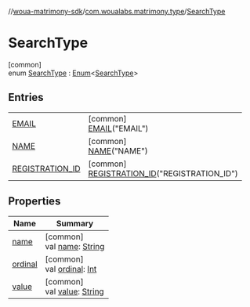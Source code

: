 //[woua-matrimony-sdk](../../../index.md)/[com.woualabs.matrimony.type](../index.md)/[SearchType](index.md)

# SearchType

[common]\
enum [SearchType](index.md) : [Enum](https://kotlinlang.org/api/latest/jvm/stdlib/kotlin/-enum/index.html)<[SearchType](index.md)>

## Entries

| | |
|---|---|
| [EMAIL](-e-m-a-i-l/index.md) | [common]<br>[EMAIL](-e-m-a-i-l/index.md)("EMAIL") |
| [NAME](-n-a-m-e/index.md) | [common]<br>[NAME](-n-a-m-e/index.md)("NAME") |
| [REGISTRATION_ID](-r-e-g-i-s-t-r-a-t-i-o-n_-i-d/index.md) | [common]<br>[REGISTRATION_ID](-r-e-g-i-s-t-r-a-t-i-o-n_-i-d/index.md)("REGISTRATION_ID") |

## Properties

| Name | Summary |
|---|---|
| [name](index.md#-998670343%2FProperties%2F-2142679453) | [common]<br>val [name](index.md#-998670343%2FProperties%2F-2142679453): [String](https://kotlinlang.org/api/latest/jvm/stdlib/kotlin/-string/index.html) |
| [ordinal](index.md#-675399515%2FProperties%2F-2142679453) | [common]<br>val [ordinal](index.md#-675399515%2FProperties%2F-2142679453): [Int](https://kotlinlang.org/api/latest/jvm/stdlib/kotlin/-int/index.html) |
| [value](value.md) | [common]<br>val [value](value.md): [String](https://kotlinlang.org/api/latest/jvm/stdlib/kotlin/-string/index.html) |
